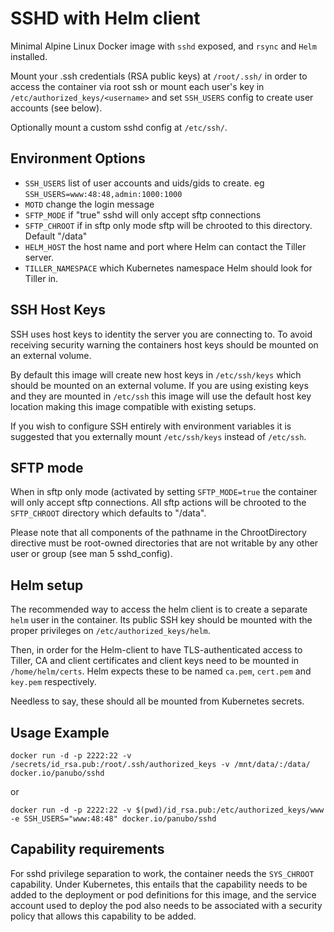# SSHD with Helm client

Minimal Alpine Linux Docker image with `sshd` exposed, and `rsync` and `Helm` installed.

Mount your .ssh credentials (RSA public keys) at `/root/.ssh/` in order to
access the container via root ssh or mount each user's key in
`/etc/authorized_keys/<username>` and set `SSH_USERS` config to create user accounts (see below).

Optionally mount a custom sshd config at `/etc/ssh/`.

## Environment Options

- `SSH_USERS` list of user accounts and uids/gids to create. eg `SSH_USERS=www:48:48,admin:1000:1000`
- `MOTD` change the login message
- `SFTP_MODE` if "true" sshd will only accept sftp connections
- `SFTP_CHROOT` if in sftp only mode sftp will be chrooted to this directory. Default "/data"
- `HELM_HOST` the host name and port where Helm can contact the Tiller server.
- `TILLER_NAMESPACE` which Kubernetes namespace Helm should look for Tiller in.


## SSH Host Keys

SSH uses host keys to identity the server you are connecting to. To avoid receiving security warning the containers host keys should be mounted on an external volume.

By default this image will create new host keys in `/etc/ssh/keys` which should be mounted on an external volume. If you are using existing keys and they are mounted in `/etc/ssh` this image will use the default host key location making this image compatible with existing setups.

If you wish to configure SSH entirely with environment variables it is suggested that you externally mount `/etc/ssh/keys` instead of `/etc/ssh`.

## SFTP mode

When in sftp only mode (activated by setting `SFTP_MODE=true` the container will only accept sftp connections. All sftp actions will be chrooted to the `SFTP_CHROOT` directory which defaults to "/data".

Please note that all components of the pathname in the ChrootDirectory directive must be root-owned directories that are not writable by any other user or group (see man 5 sshd_config).

## Helm setup

The recommended way to access the helm client is to create a separate `helm` user in the container. Its public SSH key should be mounted with the proper privileges on `/etc/authorized_keys/helm`.

Then, in order for the Helm-client to have TLS-authenticated access to Tiller, CA and client certificates and client keys need to be mounted in `/home/helm/certs`. Helm expects these to be named `ca.pem`, `cert.pem` and `key.pem` respectively.

Needless to say, these should all be mounted from Kubernetes secrets.

## Usage Example

```
docker run -d -p 2222:22 -v /secrets/id_rsa.pub:/root/.ssh/authorized_keys -v /mnt/data/:/data/ docker.io/panubo/sshd
```

or

```
docker run -d -p 2222:22 -v $(pwd)/id_rsa.pub:/etc/authorized_keys/www -e SSH_USERS="www:48:48" docker.io/panubo/sshd
```

## Capability requirements

For sshd privilege separation to work, the container needs the `SYS_CHROOT` capability. Under Kubernetes, this entails that the capability needs to be added to the deployment or pod definitions for this image, and the service account used to deploy the pod also needs to be associated with a security policy that allows this capability to be added.
